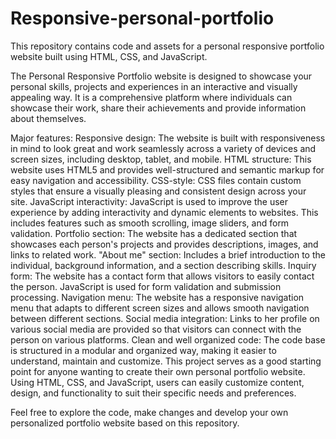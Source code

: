 # Responsive-personal-portfolio
This repository contains code and assets for a personal responsive portfolio website built using HTML, CSS, and JavaScript.

The Personal Responsive Portfolio website is designed to showcase your personal skills, projects and experiences in an interactive and visually appealing way. It is a comprehensive platform where individuals can showcase their work, share their achievements and provide information about themselves.

Major features:
Responsive design:
The website is built with responsiveness in mind to look great and work seamlessly across a variety of devices and screen sizes, including desktop, tablet, and mobile.
HTML structure:
This website uses HTML5 and provides well-structured and semantic markup for easy navigation and accessibility. CSS-style:
CSS files contain custom styles that ensure a visually pleasing and consistent design across your site.
JavaScript interactivity:
JavaScript is used to improve the user experience by adding interactivity and dynamic elements to websites. This includes features such as smooth scrolling, image sliders, and form validation.
Portfolio section:
The website has a dedicated section that showcases each person's projects and provides descriptions, images, and links to related work.
"About me" section:
Includes a brief introduction to the individual, background information, and a section describing skills. Inquiry form:
The website has a contact form that allows visitors to easily contact the person. JavaScript is used for form validation and submission processing.
Navigation menu:
The website has a responsive navigation menu that adapts to different screen sizes and allows smooth navigation between different sections.
Social media integration:
Links to her profile on various social media are provided so that visitors can connect with the person on various platforms.
Clean and well organized code:
The code base is structured in a modular and organized way, making it easier to understand, maintain and customize. This project serves as a good starting point for anyone wanting to create their own personal portfolio website. Using HTML, CSS, and JavaScript, users can easily customize content, design, and functionality to suit their specific needs and preferences.

Feel free to explore the code, make changes and develop your own personalized portfolio website based on this repository. 
